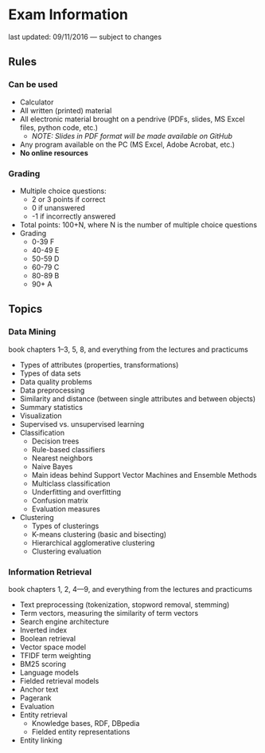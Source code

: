 # Exam Information

last updated: 09/11/2016 — subject to changes

## Rules

### Can be used

  * Calculator
  * All written (printed) material
  * All electronic material brought on a pendrive (PDFs, slides, MS Excel files, python code, etc.)
    - *NOTE: Slides in PDF format will be made available on GitHub*
  * Any program available on the PC (MS Excel, Adobe Acrobat, etc.)
  * **No online resources**

### Grading

  * Multiple choice questions:
    - 2 or 3 points if correct
    - 0 if unanswered
    - -1 if incorrectly answered
  * Total points: 100+N, where N is the number of multiple choice questions
  * Grading
    - 0-39	F
    - 40-49	E
    - 50-59	D
    - 60-79	C
    - 80-89	B
    - 90+	A

## Topics

### Data Mining

book chapters 1–3, 5, 8, and everything from the lectures and practicums

  * Types of attributes (properties, transformations)
  * Types of data sets
  * Data quality problems
  * Data preprocessing
  * Similarity and distance (between single attributes and between objects)
  * Summary statistics
  * Visualization
  * Supervised vs. unsupervised learning
  * Classification
    - Decision trees
    - Rule-based classifiers
    - Nearest neighbors
    - Naive Bayes
    - Main ideas behind Support Vector Machines and Ensemble Methods
    - Multiclass classification
    - Underfitting and overfitting
    - Confusion matrix
    - Evaluation measures
  * Clustering
    - Types of clusterings
    - K-means clustering (basic and bisecting)
    - Hierarchical agglomerative clustering
    - Clustering evaluation


### Information Retrieval

book chapters 1, 2, 4—9, and everything from the lectures and practicums

  * Text preprocessing (tokenization, stopword removal, stemming)
  * Term vectors, measuring the similarity of term vectors
  * Search engine architecture
  * Inverted index
  * Boolean retrieval
  * Vector space model
  * TFIDF term weighting
  * BM25 scoring
  * Language models
  * Fielded retrieval models
  * Anchor text
  * Pagerank
  * Evaluation
  * Entity retrieval
    - Knowledge bases, RDF, DBpedia
    - Fielded entity representations
  * Entity linking
